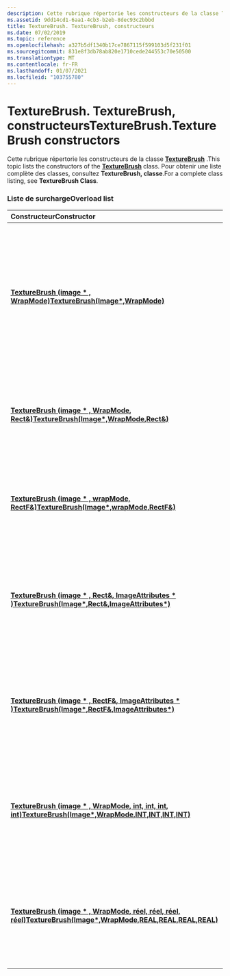 ```yaml
---
description: Cette rubrique répertorie les constructeurs de la classe TextureBrush. Pour obtenir une liste complète des classes, consultez TextureBrush, classe.
ms.assetid: 9dd14cd1-6aa1-4cb3-b2eb-8dec93c2bbbd
title: TextureBrush. TextureBrush, constructeurs
ms.date: 07/02/2019
ms.topic: reference
ms.openlocfilehash: a327b5df1340b17ce7867115f599103d5f231f01
ms.sourcegitcommit: 831e8f3db78ab820e1710cede244553c70e50500
ms.translationtype: MT
ms.contentlocale: fr-FR
ms.lasthandoff: 01/07/2021
ms.locfileid: "103755780"
---
```

# <a name="texturebrushtexturebrush-constructors"></a><span data-ttu-id="ece3f-104">TextureBrush. TextureBrush, constructeurs</span><span class="sxs-lookup"><span data-stu-id="ece3f-104">TextureBrush.TextureBrush constructors</span></span>

<span data-ttu-id="ece3f-105">Cette rubrique répertorie les constructeurs de la classe [**TextureBrush**](/windows/win32/api/gdiplusbrush/nl-gdiplusbrush-texturebrush) .</span><span class="sxs-lookup"><span data-stu-id="ece3f-105">This topic lists the constructors of the [**TextureBrush**](/windows/win32/api/gdiplusbrush/nl-gdiplusbrush-texturebrush) class.</span></span> <span data-ttu-id="ece3f-106">Pour obtenir une liste complète des classes, consultez **TextureBrush, classe**.</span><span class="sxs-lookup"><span data-stu-id="ece3f-106">For a complete class listing, see **TextureBrush Class**.</span></span>

### <a name="overload-list"></a><span data-ttu-id="ece3f-107">Liste de surcharge</span><span class="sxs-lookup"><span data-stu-id="ece3f-107">Overload list</span></span>



| <span data-ttu-id="ece3f-108">Constructeur</span><span class="sxs-lookup"><span data-stu-id="ece3f-108">Constructor</span></span>                                                                                                                                                        | <span data-ttu-id="ece3f-109">Description</span><span class="sxs-lookup"><span data-stu-id="ece3f-109">Description</span></span>                                                                                                                                                                                                                 |
|:-------------------------------------------------------------------------------------------------------------------------------------------------------------------|:----------------------------------------------------------------------------------------------------------------------------------------------------------------------------------------------------------------------------|
| <span data-ttu-id="ece3f-110">[**TextureBrush (image \* , WrapMode)**](/windows/win32/api/gdiplusbrush/nf-gdiplusbrush-texturebrush-texturebrush(inimage_inwrapmode))</span><span class="sxs-lookup"><span data-stu-id="ece3f-110">[**TextureBrush(Image\*,WrapMode)**](/windows/win32/api/gdiplusbrush/nf-gdiplusbrush-texturebrush-texturebrush(inimage_inwrapmode))</span></span>                                                                 | <span data-ttu-id="ece3f-111">Crée un objet [**TextureBrush**](/windows/win32/api/gdiplusbrush/nl-gdiplusbrush-texturebrush) basé sur une image et un mode habillage.</span><span class="sxs-lookup"><span data-stu-id="ece3f-111">Creates a [**TextureBrush**](/windows/win32/api/gdiplusbrush/nl-gdiplusbrush-texturebrush) object based on an image and a wrap mode.</span></span> <span data-ttu-id="ece3f-112">La taille du pinceau est par défaut la taille de l’image, de sorte que la totalité de l’image est utilisée par le pinceau.</span><span class="sxs-lookup"><span data-stu-id="ece3f-112">The size of the brush defaults to the size of the image, so the entire image is used by the brush.</span></span><br/> |
| <span data-ttu-id="ece3f-113">[**TextureBrush (image \* , WrapMode, Rect&)**](/windows/win32/api/gdiplusbrush/nf-gdiplusbrush-texturebrush-texturebrush(inimage_inwrapmode_constinrect_))</span><span class="sxs-lookup"><span data-stu-id="ece3f-113">[**TextureBrush(Image\*,WrapMode,Rect&)**](/windows/win32/api/gdiplusbrush/nf-gdiplusbrush-texturebrush-texturebrush(inimage_inwrapmode_constinrect_))</span></span>                               | <span data-ttu-id="ece3f-114">Crée un objet [**TextureBrush**](/windows/win32/api/gdiplusbrush/nl-gdiplusbrush-texturebrush) basé sur une image, un mode habillage et un rectangle de définition.</span><span class="sxs-lookup"><span data-stu-id="ece3f-114">Creates a [**TextureBrush**](/windows/win32/api/gdiplusbrush/nl-gdiplusbrush-texturebrush) object based on an image, a wrap mode, and a defining rectangle.</span></span><br/>                                                                             |
| <span data-ttu-id="ece3f-115">[**TextureBrush (image \* , wrapMode, RectF&)**](/windows/win32/api/gdiplusbrush/nf-gdiplusbrush-texturebrush-texturebrush(inimage_inwrapmode_inconstrectf_))</span><span class="sxs-lookup"><span data-stu-id="ece3f-115">[**TextureBrush(Image\*,wrapMode,RectF&)**](/windows/win32/api/gdiplusbrush/nf-gdiplusbrush-texturebrush-texturebrush(inimage_inwrapmode_inconstrectf_))</span></span>                             | <span data-ttu-id="ece3f-116">Crée un objet [**TextureBrush**](/windows/win32/api/gdiplusbrush/nl-gdiplusbrush-texturebrush) basé sur une image, un mode habillage et un rectangle de définition.</span><span class="sxs-lookup"><span data-stu-id="ece3f-116">Creates a [**TextureBrush**](/windows/win32/api/gdiplusbrush/nl-gdiplusbrush-texturebrush) object based on an image, a wrap mode, and a defining rectangle.</span></span><br/>                                                                             |
| <span data-ttu-id="ece3f-117">[**TextureBrush (image \* , Rect&, ImageAttributes \* )**](/windows/win32/api/gdiplusbrush/nf-gdiplusbrush-texturebrush-texturebrush(inimage_inconstrect__inconstimageattributes))</span><span class="sxs-lookup"><span data-stu-id="ece3f-117">[**TextureBrush(Image\*,Rect&,ImageAttributes\*)**](/windows/win32/api/gdiplusbrush/nf-gdiplusbrush-texturebrush-texturebrush(inimage_inconstrect__inconstimageattributes))</span></span>        | <span data-ttu-id="ece3f-118">Crée un objet [**TextureBrush**](/windows/win32/api/gdiplusbrush/nl-gdiplusbrush-texturebrush) basé sur une image, un rectangle de définition et un ensemble de propriétés d’image.</span><span class="sxs-lookup"><span data-stu-id="ece3f-118">Creates a [**TextureBrush**](/windows/win32/api/gdiplusbrush/nl-gdiplusbrush-texturebrush) object based on an image, a defining rectangle, and a set of image properties.</span></span><br/>                                                               |
| <span data-ttu-id="ece3f-119">[**TextureBrush (image \* , RectF&, ImageAttributes \* )**](/windows/win32/api/gdiplusbrush/nf-gdiplusbrush-texturebrush-texturebrush(inimage_inconstrectf__inconstimageattributes))</span><span class="sxs-lookup"><span data-stu-id="ece3f-119">[**TextureBrush(Image\*,RectF&,ImageAttributes\*)**](/windows/win32/api/gdiplusbrush/nf-gdiplusbrush-texturebrush-texturebrush(inimage_inconstrectf__inconstimageattributes))</span></span>      | <span data-ttu-id="ece3f-120">Crée un objet [**TextureBrush**](/windows/win32/api/gdiplusbrush/nl-gdiplusbrush-texturebrush) basé sur une image, un rectangle de définition et un ensemble de propriétés d’image.</span><span class="sxs-lookup"><span data-stu-id="ece3f-120">Creates a [**TextureBrush**](/windows/win32/api/gdiplusbrush/nl-gdiplusbrush-texturebrush) object based on an image, a defining rectangle, and a set of image properties.</span></span><br/>                                                               |
| <span data-ttu-id="ece3f-121">[**TextureBrush (image \* , WrapMode, int, int, int, int)**](/windows/win32/api/gdiplusbrush/nf-gdiplusbrush-texturebrush-texturebrush(inimage_inwrapmode_inint_inint_inint_inint))</span><span class="sxs-lookup"><span data-stu-id="ece3f-121">[**TextureBrush(Image\*,WrapMode,INT,INT,INT,INT)**](/windows/win32/api/gdiplusbrush/nf-gdiplusbrush-texturebrush-texturebrush(inimage_inwrapmode_inint_inint_inint_inint))</span></span>     | <span data-ttu-id="ece3f-122">Crée un objet [**TextureBrush**](/windows/win32/api/gdiplusbrush/nl-gdiplusbrush-texturebrush) basé sur une image, un mode habillage et un ensemble de coordonnées de définition.</span><span class="sxs-lookup"><span data-stu-id="ece3f-122">Creates a [**TextureBrush**](/windows/win32/api/gdiplusbrush/nl-gdiplusbrush-texturebrush) object based on an image, a wrap mode, and a defining set of coordinates.</span></span><br/>                                                                    |
| <span data-ttu-id="ece3f-123">[**TextureBrush (image \* , WrapMode, réel, réel, réel, réel)**](/windows/win32/api/gdiplusbrush/nf-gdiplusbrush-texturebrush-texturebrush(inimage_inwrapmode_inreal_inreal_inreal_inreal))</span><span class="sxs-lookup"><span data-stu-id="ece3f-123">[**TextureBrush(Image\*,WrapMode,REAL,REAL,REAL,REAL)**](/windows/win32/api/gdiplusbrush/nf-gdiplusbrush-texturebrush-texturebrush(inimage_inwrapmode_inreal_inreal_inreal_inreal))</span></span> | <span data-ttu-id="ece3f-124">Crée un objet [**TextureBrush**](/windows/win32/api/gdiplusbrush/nl-gdiplusbrush-texturebrush) basé sur une image, un mode habillage et un ensemble de coordonnées de définition.</span><span class="sxs-lookup"><span data-stu-id="ece3f-124">Creates a [**TextureBrush**](/windows/win32/api/gdiplusbrush/nl-gdiplusbrush-texturebrush) object based on an image, a wrap mode, and a defining set of coordinates.</span></span><br/>                                                                    |



 

 
